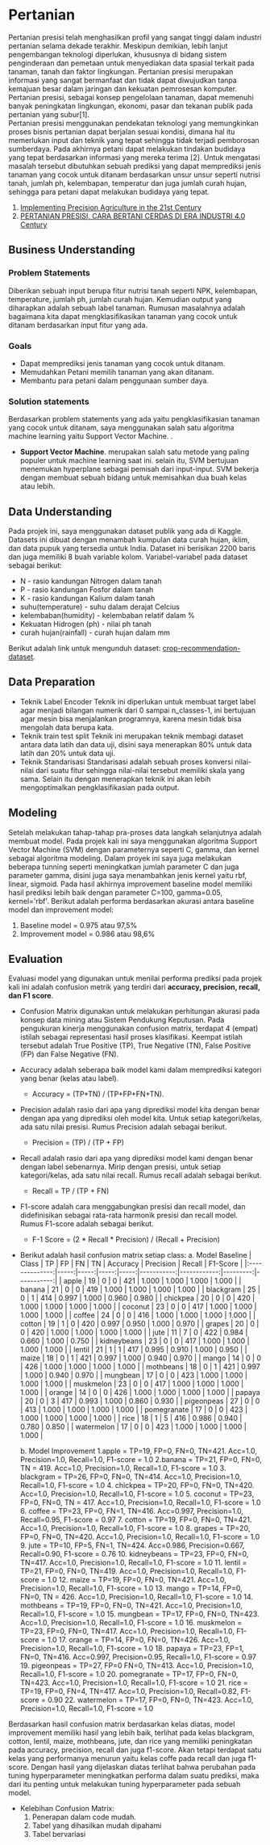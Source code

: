# Pertanian
Pertanian presisi telah menghasilkan profil yang sangat tinggi dalam industri pertanian selama dekade terakhir. Meskipun demikian, lebih lanjut pengembangan teknologi diperlukan, khususnya di bidang sistem penginderaan dan pemetaan untuk menyediakan data spasial terkait pada tanaman, tanah dan faktor lingkungan. Pertanian presisi merupakan informasi yang sangat bermanfaat dan tidak dapat diwujudkan tanpa kemajuan besar dalam jaringan dan kekuatan pemrosesan komputer. Pertanian presisi, sebagai konsep pengelolaan tanaman, dapat memenuhi banyak peningkatan lingkungan, ekonomi, pasar dan tekanan publik pada pertanian yang subur[1].\
Pertanian presisi menggunakan pendekatan teknologi yang memungkinkan proses bisnis pertanian dapat berjalan sesuai kondisi, dimana hal itu memerlukan input dan teknik yang tepat sehingga tidak terjadi pemborosan sumberdaya. Pada akhirnya petani dapat melakukan tindakan budidaya yang tepat berdasarkan informasi yang mereka terima [2].
Untuk mengatasi masalah tersebut dibutuhkan sebuah prediksi yang dapat memprediksi jenis tanaman yang cocok untuk ditanam berdasarkan unsur unsur seperti nutrisi tanah, jumlah ph, kelembapan, temperatur dan juga jumlah curah hujan, sehingga para petani dapat melakukan budidaya yang tepat.
 1. [Implementing Precision Agriculture in the 21st Century](https://www.sciencedirect.com/science/article/abs/pii/S0021863400905778)
 2. [PERTANIAN PRESISI, CARA BERTANI CERDAS DI ERA INDUSTRI 4.0 Century](http://cybex.pertanian.go.id/artikel/74731/pertanian-presisi-cara-bertani-cerdas--di-era-industri-40/)
 

## Business Understanding

### Problem Statements
Diberikan sebuah input berupa fitur nutrisi tanah seperti NPK, kelembapan, temperature, jumlah ph, jumlah curah hujan. Kemudian output yang diharapkan adalah sebuah label tanaman. Rumusan masalahnya adalah bagaimana kita dapat mengklasifikasikan tanaman yang cocok untuk ditanam berdasarkan input fitur yang ada.

### Goals
* Dapat memprediksi jenis tanaman yang cocok untuk ditanam.
* Memudahkan Petani memilih tanaman yang akan ditanam.
* Membantu para petani dalam penggunaan sumber daya.

### Solution statements

Berdasarkan problem statements yang ada yaitu pengklasifikasian tanaman yang cocok untuk ditanam, saya menggunakan salah satu algoritma machine learning yaitu Support Vector Machine. .
- **Support Vector Machine**.  merupakan salah satu metode yang paling populer untuk machine learning saat ini. selain itu, SVM bertujuan menemukan hyperplane sebagai pemisah dari input-input. SVM bekerja dengan membuat sebuah bidang untuk memisahkan dua buah kelas atau lebih.

## Data Understanding
Pada projek ini, saya menggunakan dataset publik yang ada di Kaggle. Datasets ini dibuat dengan menambah kumpulan data curah hujan, iklim, dan data pupuk yang tersedia untuk India. Dataset ini berisikan 2200 baris dan juga memiliki 8 buah variable kolom.
 Variabel-variabel pada dataset sebagai berikut:
- N - rasio kandungan Nitrogen dalam tanah
- P - rasio kandungan Fosfor dalam tanah
- K - rasio kandungan Kalium dalam tanah
- suhu(temperature) - suhu dalam derajat Celcius
- kelembaban(humidity) - kelembaban relatif dalam %
- Kekuatan Hidrogen (ph) - nilai ph tanah
- curah hujan(rainfall) - curah hujan dalam mm

Berikut adalah link untuk mengunduh dataset: [crop-recommendation-dataset](https://www.kaggle.com/atharvaingle/crop-recommendation-dataset).
## Data Preparation
 

- Teknik Label Encoder
   Teknik ini diperlukan untuk membuat target label agar menjadi bilangan numerik dari  0 sampai n_classes-1, ini bertujuan agar mesin bisa menjalankan programnya, karena mesin tidak bisa mengolah data berupa kata. 
- Teknik train test split
  Teknik ini merupakan teknik membagi dataset antara data latih dan data uji, disini saya menerapkan 80% untuk data latih dan 20% untuk data uji.
- Teknik Standarisasi
  Standarisasi adalah sebuah proses konversi nilai-nilai dari suatu fitur sehingga nilai-nilai tersebut memiliki skala yang sama. Selain itu dengan menerapkan teknik ini akan lebih mengoptimalkan pengklasifikasian pada output.

## Modeling
Setelah melakukan tahap-tahap pra-proses data langkah selanjutnya adalah membuat model. Pada projek kali ini saya menggunakan algoritma Support Vector Machine (SVM) dengan parameternya seperti C, gamma, dan kernel sebagai algoritma modeling. Dalam proyek ini saya juga melakukan beberapa tunning seperti meningkatkan jumlah parameter C dan juga parameter gamma, disini juga saya menambahkan jenis kernel yaitu rbf, linear, sigmoid. Pada hasil akhirnya improvement baseline model memiliki hasil prediksi lebih baik dengan parameter C=100, gamma=0.05, kernel='rbf'. Berikut adalah performa berdasarkan akurasi antara baseline model dan improvement model:
1. Baseline model = 0.975 atau 97,5%
2. Improvement model = 0.986 atau 98,6%


## Evaluation
Evaluasi model yang digunakan untuk menilai performa prediksi pada projek kali ini adalah confusion metrik yang terdiri dari **accuracy, precision, recall, dan F1 score**.

- Confusion Matrix digunakan untuk melakukan perhitungan akurasi pada konsep data mining atau Sistem Pendukung Keputusan. Pada pengukuran kinerja menggunakan confusion matrix, terdapat 4 (empat) istilah sebagai representasi hasil proses klasifikasi. Keempat istilah tersebut adalah True Positive (TP), True Negative (TN), False Positive (FP) dan False Negative (FN).

- Accuracy adalah seberapa baik model kami dalam memprediksi kategori yang benar (kelas atau label). 
  - Accuracy = (TP+TN) / (TP+FP+FN+TN).
- Precision adalah rasio dari apa yang diprediksi model kita dengan benar dengan apa yang diprediksi oleh model kita. Untuk setiap kategori/kelas, ada satu nilai presisi. Rumus Precision adalah sebagai berikut.
    - Precision = (TP) / (TP + FP)
- Recall adalah rasio dari apa yang diprediksi model kami dengan benar dengan label sebenarnya. Mirip dengan presisi, untuk setiap kategori/kelas, ada satu nilai recall. Rumus recall adalah sebagai berikut.
    - Recall  = TP / (TP + FN)
- F1-score adalah cara menggabungkan presisi dan recall model, dan didefinisikan sebagai rata-rata harmonik presisi dan recall model. Rumus F1-score adalah sebagai berikut.
    - F-1 Score  = (2 * Recall * Precision) / (Recall + Precision)

- Berikut adalah hasil confusion matrix setiap class:
    a.  Model Baseline
        |   Class       |   TP |   FP |   FN |   TN |   Accuracy |   Precision |   Recall |   F1-Score |
|:--------------:|-----:|-----:|-----:|-----:|-----------:|------------:|---------:|-----------:|
|   apple        |   19 |    0 |    0 |  421 |      1.000 |       1.000 |    1.000 |      1.000 |
|   banana       |   21 |    0 |    0 |  419 |      1.000 |       1.000 |    1.000 |      1.000 |
|   blackgram    |   25 |    0 |    1 |  414 |      0.997 |       1.000 |    0.960 |      0.980 |
|   chickpea     |   20 |    0 |    0 |  420 |      1.000 |       1.000 |    1.000 |      1.000 |
|   coconut      |   23 |    0 |    0 |  417 |      1.000 |       1.000 |    1.000 |      1.000 |
|   coffee       |   24 |    0 |    0 |  416 |      1.000 |       1.000 |    1.000 |      1.000 |
|   cotton       |   19 |    1 |    0 |  420 |      0.997 |       0.950 |    1.000 |      0.970 |
|   grapes       |   20 |    0 |    0 |  420 |      1.000 |       1.000 |    1.000 |      1.000 |
|   jute         |   11 |    7 |    0 |  422 |      0.984 |       0.660 |    1.000 |      0.750 |
|   kidneybeans  |   23 |    0 |    0 |  417 |      1.000 |       1.000 |    1.000 |      1.000 |
|   lentil       |   21 |    1 |    1 |  417 |      0.995 |       0.910 |    1.000 |      0.950 |
|   maize        |   18 |    0 |    1 |  421 |      0.997 |       1.000 |    0.940 |      0.970 |
|   mango        |   14 |    0 |    0 |  426 |      1.000 |       1.000 |    1.000 |      1.000 |
|   mothbeans    |   18 |    0 |    1 |  421 |      0.997 |       1.000 |    0.940 |      0.970 |
|   mungbean     |   17 |    0 |    0 |  423 |      1.000 |       1.000 |    1.000 |      1.000 |
|   muskmelon    |   23 |    0 |    0 |  417 |      1.000 |       1.000 |    1.000 |      1.000 |
|   orange       |   14 |    0 |    0 |  426 |      1.000 |       1.000 |    1.000 |      1.000 |
|   papaya       |   20 |    0 |    3 |  417 |      0.993 |       1.000 |    0.860 |      0.930 |
|   pigeonpeas   |   27 |    0 |    0 |  413 |      1.000 |       1.000 |    1.000 |      1.000 |
|   pomegranate  |   17 |    0 |    0 |  423 |      1.000 |       1.000 |    1.000 |      1.000 |
|   rice         |   18 |    1 |    5 |  416 |      0.986 |       0.940 |    0.780 |      0.850 |
|   watermelon   |   17 |    0 |    0 |  423 |      1.000 |       1.000 |    1.000 |      1.000 |


    b.  Model Improvement
        1.apple = TP=19, FP=0, FN=0, TN=421. Acc=1.0, Precision=1.0, Recall=1.0, F1-score = 1.0
        2.banana = TP=21, FP=0, FN=0, TN = 419. Acc=1.0, Precision=1.0, Recall=1.0, F1-score = 1.0
        3. blackgram = TP=26, FP=0, FN=0, TN=414. Acc=1.0, Precision=1.0, Recall=1.0, F1-score = 1.0
        4. chickpea = TP=20, FP=0, FN=0, TN=420. Acc=1.0, Precision=1.0, Recall=1.0, F1-score = 1.0
        5. coconut = TP=23, FP=0, FN=0, TN = 417. Acc=1.0, Precision=1.0, Recall=1.0, F1-score = 1.0
        6. coffee = TP=23, FP=0, FN=1, TN=416. Acc=0.997, Precision=1.0, Recall=0.95, F1-score = 0.97
        7. cotton = TP=19, FP=0, FN=0, TN=421. Acc=1.0, Precision=1.0, Recall=1.0, F1-score = 1.0
        8. grapes = TP=20, FP=0, FN=0, TN=420. Acc=1.0, Precision=1.0, Recall=1.0, F1-score = 1.0
        9. jute = TP=10, FP=5, FN=1, TN=424. Acc=0.986, Precision=0.667, Recall=0.90, F1-score = 0.76
        10. kidneybeans = TP=23, FP=0, FN=0, TN=417. Acc=1.0, Precision=1.0, Recall=1.0, F1-score = 1.0
        11. lentil = TP=21, FP=0, FN=0, TN=419. Acc=1.0, Precision=1.0, Recall=1.0, F1-score = 1.0
        12. maize = TP=19, FP=0, FN=0, TN=421. Acc=1.0, Precision=1.0, Recall=1.0, F1-score = 1.0
        13. mango = TP=14, FP=0, FN=0, TN = 426. Acc=1.0, Precision=1.0, Recall=1.0, F1-score = 1.0
        14. mothbeans = TP=19, FP=0, FN=0, TN=421. Acc=1.0, Precision=1.0, Recall=1.0, F1-score = 1.0
        15. mungbean = TP=17, FP=0, FN=0, TN=423. Acc=1.0, Precision=1.0, Recall=1.0, F1-score = 1.0
        16. muskmelon = TP=23, FP=0, FN=0, TN=417. Acc=1.0, Precision=1.0, Recall=1.0, F1-score = 1.0
        17. orange = TP=14, FP=0, FN=0, TN=426. Acc=1.0, Precision=1.0, Recall=1.0, F1-score = 1.0
        18. papaya = TP=23, FP=1, FN=0, TN=416. Acc=0.997, Precision=0.95, Recall=1.0, F1-score = 0.97
        19. pigeonpeas = TP=27, FP=0 FN=0, TN=413. Acc=1.0, Precision=1.0, Recall=1.0, F1-score = 1.0
        20. pomegranate = TP=17, FP=0, FN=0, TN=423. Acc=1.0, Precision=1.0, Recall=1.0, F1-score = 1.0
        21. rice = TP=19, FP=0, FN=4, TN=417. Acc=1.0, Precision=1.0, Recall=0.82, F1-score = 0.90
        22. watermelon = TP=17, FP=0, FN=0, TN=423. Acc=1.0, Precision=1.0, Recall=1.0, F1-score = 1.0
        
Berdasarkan hasil confusion matrix berdasarkan kelas diatas, model improvement memiliki hasil yang lebih baik, terlihat pada kelas blackgram, cotton, lentil, maize, mothbeans, jute, dan rice yang memiliki peningkatan pada accuracy, precision, recall dan juga f1-score. Akan tetapi terdapat satu kelas yang performanya menurun yaitu kelas coffe pada recall dan juga f1-score. Dengan hasil yang dijelaskan diatas terlihat bahwa perubahan pada tuning hyperparameter meningkatkan performa dalam suatu prediksi, maka dari itu penting untuk melakukan tuning hyperparameter pada sebuah model.

- Kelebihan Confusion Matrix:
    1. Penerapan dalam code mudah.
    2. Tabel yang dihasilkan mudah dipahami
    3. Tabel bervariasi
